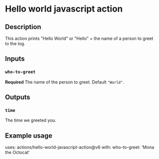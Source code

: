 # Hello world javascript action

## Description

This action prints "Hello World" or "Hello" + the name of a person to greet to the log.

## Inputs

### `who-to-greet`

**Required** The name of the person to greet. Default `"World"`.

## Outputs

### `time`
The time we greeted you.

## Example usage

uses: actions/hello-world-javascript-action@v6
with:
  who-to-greet: 'Mona the Octocat'